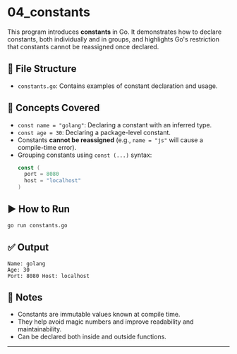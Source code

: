 # 04_constants

This program introduces **constants** in Go. It demonstrates how to declare constants, both individually and in groups, and highlights Go's restriction that constants cannot be reassigned once declared.

## 📄 File Structure

- `constants.go`: Contains examples of constant declaration and usage.

## 🧠 Concepts Covered

- `const name = "golang"`: Declaring a constant with an inferred type.
- `const age = 30`: Declaring a package-level constant.
- Constants **cannot be reassigned** (e.g., `name = "js"` will cause a compile-time error).
- Grouping constants using `const (...)` syntax:
  ```go
  const (
    port = 8080
    host = "localhost"
  )
  ```

## ▶️ How to Run

```bash
go run constants.go
```

## ✅ Output

```
Name: golang
Age: 30
Port: 8080 Host: localhost
```

## 📌 Notes

- Constants are immutable values known at compile time.
- They help avoid magic numbers and improve readability and maintainability.
- Can be declared both inside and outside functions.

---